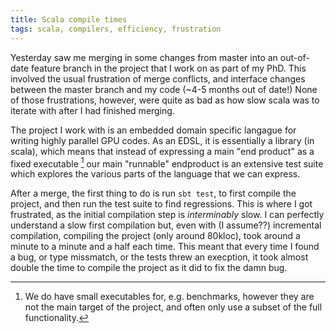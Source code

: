```yaml
---
title: Scala compile times
tags: scala, compilers, efficiency, frustration
---
```


Yesterday saw me merging in some changes from master into an out-of-date feature branch in the project that I work on as part of my PhD. This involved the usual frustration of merge conflicts, and interface changes between the master branch and my code (~4-5 months out of date!) None of those frustrations, however, were quite as bad as how slow scala was to iterate with after I had finished merging.

The project I work with is an embedded domain specific langague for writing highly parallel GPU codes. As an EDSL, it is essentially a library (in scala), which means that instead of expressing a main "end product" as a fixed executable [^1] our main "runnable" endproduct is an extensive test suite which explores the various parts of the language that we can express. 

After a merge, the first thing to do is run `sbt test`, to first compile the project, and then run the test suite to find regressions. This is where I got frustrated, as the initial compilation step is *interminably* slow. I can perfectly understand a slow first compilation but, even with (I assume??) incremental compilation, compiling the project (only around 80kloc), took around a minute to a minute and a half each time. This meant that every time I found a bug, or type missmatch, or the tests threw an execption, it took almost double the time to compile the project as it did to fix the damn bug. 

[^1]: We do have small executables for, e.g. benchmarks, however they are not the main target of the project, and often only use a subset of the full functionality. 